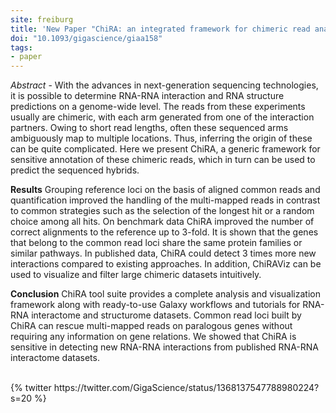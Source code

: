 ```yaml
---
site: freiburg
title: 'New Paper "ChiRA: an integrated framework for chimeric read analysis from RNA-RNA interactome and RNA structurome data"'
doi: "10.1093/gigascience/giaa158"
tags:
- paper
---
```


_Abstract_ - With the advances in next-generation sequencing technologies, it is possible to determine RNA-RNA interaction and RNA structure predictions on a genome-wide level. The reads from these experiments usually are chimeric, with each arm generated from one of the interaction partners. Owing to short read lengths, often these sequenced arms ambiguously map to multiple locations. Thus, inferring the origin of these can be quite complicated. Here we present ChiRA, a generic framework for sensitive annotation of these chimeric reads, which in turn can be used to predict the sequenced hybrids.

__Results__
Grouping reference loci on the basis of aligned common reads and quantification improved the handling of the multi-mapped reads in contrast to common strategies such as the selection of the longest hit or a random choice among all hits. On benchmark data ChiRA improved the number of correct alignments to the reference up to 3-fold. It is shown that the genes that belong to the common read loci share the same protein families or similar pathways. In published data, ChiRA could detect 3 times more new interactions compared to existing approaches. In addition, ChiRAViz can be used to visualize and filter large chimeric datasets intuitively.

__Conclusion__
ChiRA tool suite provides a complete analysis and visualization framework along with ready-to-use Galaxy workflows and tutorials for RNA-RNA interactome and structurome datasets. Common read loci built by ChiRA can rescue multi-mapped reads on paralogous genes without requiring any information on gene relations. We showed that ChiRA is sensitive in detecting new RNA-RNA interactions from published RNA-RNA interactome datasets.

<br>
{% twitter https://twitter.com/GigaScience/status/1368137547788980224?s=20 %}
